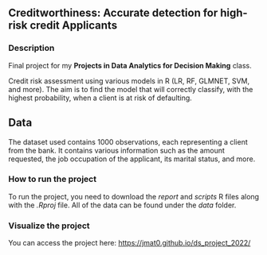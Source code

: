 ## Creditworthiness: Accurate detection for high-risk credit Applicants

### Description
Final project for my __Projects in Data Analytics for Decision Making__ class.

Credit risk assessment using various models in R (LR, RF, GLMNET, SVM, and more). The aim is to find the model that will correctly classify, with the highest probability, when a client is at risk of defaulting.

## Data
The dataset used contains 1000 observations, each representing a client from the bank. It contains various information such as the amount requested, the job occupation of the applicant, its marital status, and more.


### How to run the project
To run the project, you need to download the _report_ and _scripts_ R files along with the _.Rproj_ file. All of the data can be found under the _data_ folder.

### Visualize the project
You can access the project here: 
https://jmat0.github.io/ds_project_2022/
